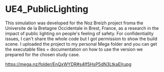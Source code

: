 # UE4_PublicLighting

This simulation was developed for the Noz Breizh project froma the Universite de la Bretagne Occidentale in Brest, France, as a research in the impact of public lighting on people's feeling of safety. For confidentiality issues, I can't share the whole code but I got permission to show the build scene. I uploaded the project to my personal Mega folder and you can get the executable files + documentation on how to use the version we prepared for the chosen study case.

https://mega.nz/folder/EnQxWYDR#s4If5HsP5dN3LtkaEIrupg

